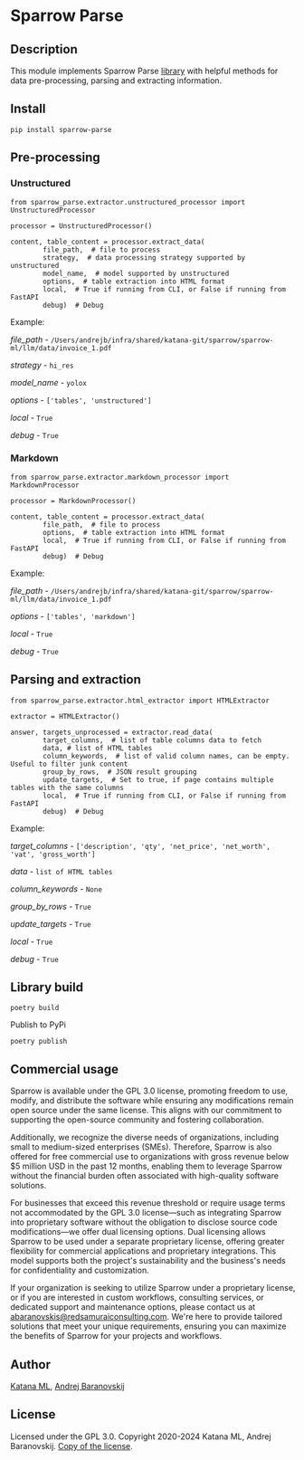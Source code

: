 # Sparrow Parse

## Description

This module implements Sparrow Parse [library](https://pypi.org/project/sparrow-parse/) with helpful methods for data pre-processing, parsing and extracting information.

## Install

```
pip install sparrow-parse
```

## Pre-processing

### Unstructured

```
from sparrow_parse.extractor.unstructured_processor import UnstructuredProcessor

processor = UnstructuredProcessor()

content, table_content = processor.extract_data(
        file_path,  # file to process
        strategy,  # data processing strategy supported by unstructured
        model_name,  # model supported by unstructured
        options,  # table extraction into HTML format
        local,  # True if running from CLI, or False if running from FastAPI
        debug)  # Debug
```

Example:

*file_path* - `/Users/andrejb/infra/shared/katana-git/sparrow/sparrow-ml/llm/data/invoice_1.pdf`

*strategy* - `hi_res`

*model_name* - `yolox`

*options* - `['tables', 'unstructured']`

*local* - `True`

*debug* - `True`

### Markdown

```
from sparrow_parse.extractor.markdown_processor import MarkdownProcessor

processor = MarkdownProcessor()

content, table_content = processor.extract_data(
        file_path,  # file to process
        options,  # table extraction into HTML format
        local,  # True if running from CLI, or False if running from FastAPI
        debug)  # Debug
```

Example:

*file_path* - `/Users/andrejb/infra/shared/katana-git/sparrow/sparrow-ml/llm/data/invoice_1.pdf`

*options* - `['tables', 'markdown']`

*local* - `True`

*debug* - `True`

## Parsing and extraction

```
from sparrow_parse.extractor.html_extractor import HTMLExtractor

extractor = HTMLExtractor()

answer, targets_unprocessed = extractor.read_data(
        target_columns,  # list of table columns data to fetch
        data, # list of HTML tables
        column_keywords,  # list of valid column names, can be empty. Useful to filter junk content
        group_by_rows,  # JSON result grouping
        update_targets,  # Set to true, if page contains multiple tables with the same columns
        local,  # True if running from CLI, or False if running from FastAPI
        debug)  # Debug

```

Example:

*target_columns* - `['description', 'qty', 'net_price', 'net_worth', 'vat', 'gross_worth']`

*data* - `list of HTML tables`

*column_keywords* - `None`

*group_by_rows* - `True`

*update_targets* - `True`

*local* - `True`

*debug* - `True`

## Library build

```
poetry build
```

Publish to PyPi

```
poetry publish
```

## Commercial usage

Sparrow is available under the GPL 3.0 license, promoting freedom to use, modify, and distribute the software while ensuring any modifications remain open source under the same license. This aligns with our commitment to supporting the open-source community and fostering collaboration.

Additionally, we recognize the diverse needs of organizations, including small to medium-sized enterprises (SMEs). Therefore, Sparrow is also offered for free commercial use to organizations with gross revenue below $5 million USD in the past 12 months, enabling them to leverage Sparrow without the financial burden often associated with high-quality software solutions.

For businesses that exceed this revenue threshold or require usage terms not accommodated by the GPL 3.0 license—such as integrating Sparrow into proprietary software without the obligation to disclose source code modifications—we offer dual licensing options. Dual licensing allows Sparrow to be used under a separate proprietary license, offering greater flexibility for commercial applications and proprietary integrations. This model supports both the project's sustainability and the business's needs for confidentiality and customization.

If your organization is seeking to utilize Sparrow under a proprietary license, or if you are interested in custom workflows, consulting services, or dedicated support and maintenance options, please contact us at abaranovskis@redsamuraiconsulting.com. We're here to provide tailored solutions that meet your unique requirements, ensuring you can maximize the benefits of Sparrow for your projects and workflows.

## Author

[Katana ML](https://katanaml.io), [Andrej Baranovskij](https://github.com/abaranovskis-redsamurai)

## License

Licensed under the GPL 3.0. Copyright 2020-2024 Katana ML, Andrej Baranovskij. [Copy of the license](https://github.com/katanaml/sparrow/blob/main/LICENSE).

